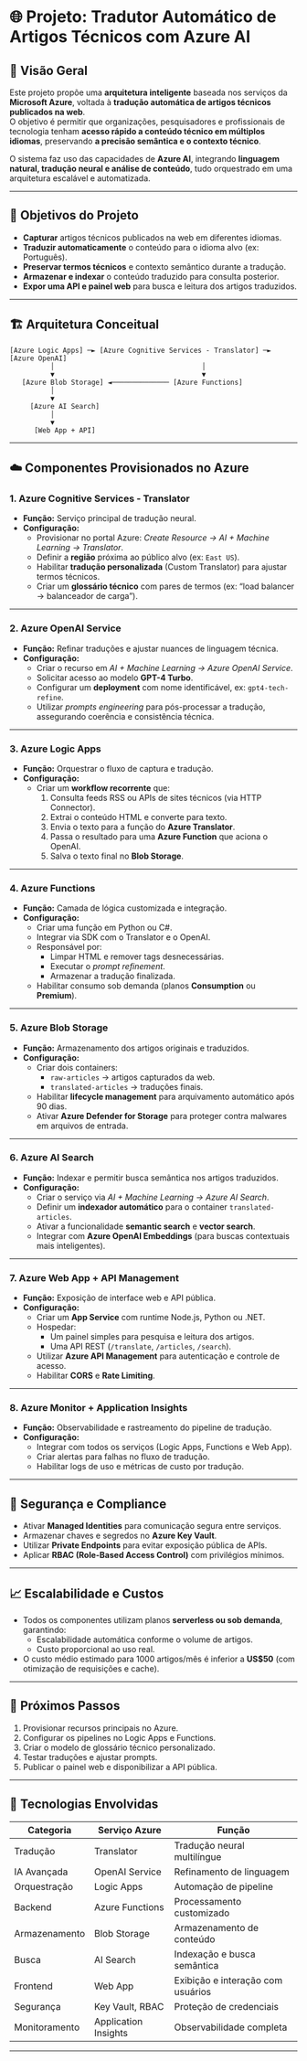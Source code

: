 # 🌐 Projeto: Tradutor Automático de Artigos Técnicos com Azure AI

## 🧠 Visão Geral

Este projeto propõe uma **arquitetura inteligente** baseada nos serviços da **Microsoft Azure**, voltada à **tradução automática de artigos técnicos publicados na web**.  
O objetivo é permitir que organizações, pesquisadores e profissionais de tecnologia tenham **acesso rápido a conteúdo técnico em múltiplos idiomas**, preservando **a precisão semântica e o contexto técnico**.

O sistema faz uso das capacidades de **Azure AI**, integrando **linguagem natural, tradução neural e análise de conteúdo**, tudo orquestrado em uma arquitetura escalável e automatizada.  

---

## 🎯 Objetivos do Projeto

- **Capturar** artigos técnicos publicados na web em diferentes idiomas.
- **Traduzir automaticamente** o conteúdo para o idioma alvo (ex: Português).
- **Preservar termos técnicos** e contexto semântico durante a tradução.
- **Armazenar e indexar** o conteúdo traduzido para consulta posterior.
- **Expor uma API e painel web** para busca e leitura dos artigos traduzidos.

---

## 🏗️ Arquitetura Conceitual

```
[Azure Logic Apps] ─► [Azure Cognitive Services - Translator] ─► [Azure OpenAI]
          │                                    │
          ▼                                    ▼
   [Azure Blob Storage] ◄────────────── [Azure Functions]
          │
          ▼
     [Azure AI Search]
          │
          ▼
      [Web App + API]
```

---

## ☁️ Componentes Provisionados no Azure

### 1. **Azure Cognitive Services - Translator**
- **Função:** Serviço principal de tradução neural.
- **Configuração:**
  - Provisionar no portal Azure: *Create Resource → AI + Machine Learning → Translator*.
  - Definir a **região** próxima ao público alvo (ex: `East US`).
  - Habilitar **tradução personalizada** (Custom Translator) para ajustar termos técnicos.
  - Criar um **glossário técnico** com pares de termos (ex: “load balancer → balanceador de carga”).

---

### 2. **Azure OpenAI Service**
- **Função:** Refinar traduções e ajustar nuances de linguagem técnica.
- **Configuração:**
  - Criar o recurso em *AI + Machine Learning → Azure OpenAI Service*.
  - Solicitar acesso ao modelo **GPT-4 Turbo**.
  - Configurar um **deployment** com nome identificável, ex: `gpt4-tech-refine`.
  - Utilizar *prompts engineering* para pós-processar a tradução, assegurando coerência e consistência técnica.

---

### 3. **Azure Logic Apps**
- **Função:** Orquestrar o fluxo de captura e tradução.
- **Configuração:**
  - Criar um **workflow recorrente** que:
    1. Consulta feeds RSS ou APIs de sites técnicos (via HTTP Connector).
    2. Extrai o conteúdo HTML e converte para texto.
    3. Envia o texto para a função do **Azure Translator**.
    4. Passa o resultado para uma **Azure Function** que aciona o OpenAI.
    5. Salva o texto final no **Blob Storage**.

---

### 4. **Azure Functions**
- **Função:** Camada de lógica customizada e integração.
- **Configuração:**
  - Criar uma função em Python ou C#.
  - Integrar via SDK com o Translator e o OpenAI.
  - Responsável por:
    - Limpar HTML e remover tags desnecessárias.
    - Executar o *prompt refinement*.
    - Armazenar a tradução finalizada.
  - Habilitar consumo sob demanda (planos **Consumption** ou **Premium**).

---

### 5. **Azure Blob Storage**
- **Função:** Armazenamento dos artigos originais e traduzidos.
- **Configuração:**
  - Criar dois containers:
    - `raw-articles` → artigos capturados da web.
    - `translated-articles` → traduções finais.
  - Habilitar **lifecycle management** para arquivamento automático após 90 dias.
  - Ativar **Azure Defender for Storage** para proteger contra malwares em arquivos de entrada.

---

### 6. **Azure AI Search**
- **Função:** Indexar e permitir busca semântica nos artigos traduzidos.
- **Configuração:**
  - Criar o serviço via *AI + Machine Learning → Azure AI Search*.
  - Definir um **indexador automático** para o container `translated-articles`.
  - Ativar a funcionalidade **semantic search** e **vector search**.
  - Integrar com **Azure OpenAI Embeddings** (para buscas contextuais mais inteligentes).

---

### 7. **Azure Web App + API Management**
- **Função:** Exposição de interface web e API pública.
- **Configuração:**
  - Criar um **App Service** com runtime Node.js, Python ou .NET.
  - Hospedar:
    - Um painel simples para pesquisa e leitura dos artigos.
    - Uma API REST (`/translate`, `/articles`, `/search`).
  - Utilizar **Azure API Management** para autenticação e controle de acesso.
  - Habilitar **CORS** e **Rate Limiting**.

---

### 8. **Azure Monitor + Application Insights**
- **Função:** Observabilidade e rastreamento do pipeline de tradução.
- **Configuração:**
  - Integrar com todos os serviços (Logic Apps, Functions e Web App).
  - Criar alertas para falhas no fluxo de tradução.
  - Habilitar logs de uso e métricas de custo por tradução.

---

## 🔐 Segurança e Compliance

- Ativar **Managed Identities** para comunicação segura entre serviços.
- Armazenar chaves e segredos no **Azure Key Vault**.
- Utilizar **Private Endpoints** para evitar exposição pública de APIs.
- Aplicar **RBAC (Role-Based Access Control)** com privilégios mínimos.

---

## 📈 Escalabilidade e Custos

- Todos os componentes utilizam planos **serverless ou sob demanda**, garantindo:
  - Escalabilidade automática conforme o volume de artigos.
  - Custo proporcional ao uso real.
- O custo médio estimado para 1000 artigos/mês é inferior a **US$50** (com otimização de requisições e cache).

---

## 🚀 Próximos Passos

1. Provisionar recursos principais no Azure.
2. Configurar os pipelines no Logic Apps e Functions.
3. Criar o modelo de glossário técnico personalizado.
4. Testar traduções e ajustar prompts.
5. Publicar o painel web e disponibilizar a API pública.

---

## 🧩 Tecnologias Envolvidas

| Categoria | Serviço Azure | Função |
|------------|----------------|--------|
| Tradução | Translator | Tradução neural multilíngue |
| IA Avançada | OpenAI Service | Refinamento de linguagem |
| Orquestração | Logic Apps | Automação de pipeline |
| Backend | Azure Functions | Processamento customizado |
| Armazenamento | Blob Storage | Armazenamento de conteúdo |
| Busca | AI Search | Indexação e busca semântica |
| Frontend | Web App | Exibição e interação com usuários |
| Segurança | Key Vault, RBAC | Proteção de credenciais |
| Monitoramento | Application Insights | Observabilidade completa |

---
